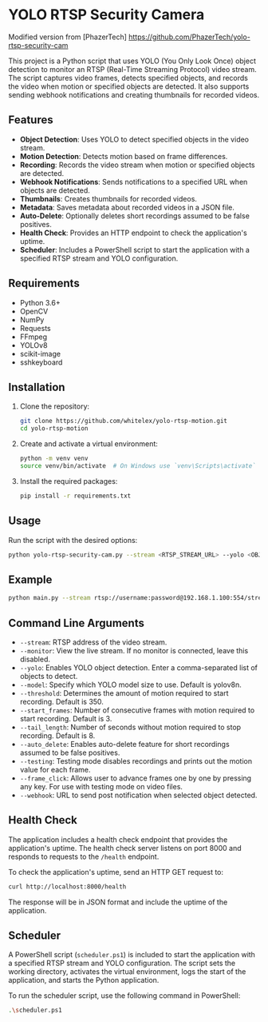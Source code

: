 # YOLO RTSP Security Camera

Modified version from [PhazerTech] https://github.com/PhazerTech/yolo-rtsp-security-cam

This project is a Python script that uses YOLO (You Only Look Once) object detection to monitor an RTSP (Real-Time Streaming Protocol) video stream. The script captures video frames, detects specified objects, and records the video when motion or specified objects are detected. It also supports sending webhook notifications and creating thumbnails for recorded videos.

## Features

- **Object Detection**: Uses YOLO to detect specified objects in the video stream.
- **Motion Detection**: Detects motion based on frame differences.
- **Recording**: Records the video stream when motion or specified objects are detected.
- **Webhook Notifications**: Sends notifications to a specified URL when objects are detected.
- **Thumbnails**: Creates thumbnails for recorded videos.
- **Metadata**: Saves metadata about recorded videos in a JSON file.
- **Auto-Delete**: Optionally deletes short recordings assumed to be false positives.
- **Health Check**: Provides an HTTP endpoint to check the application's uptime.
- **Scheduler**: Includes a PowerShell script to start the application with a specified RTSP stream and YOLO configuration.


## Requirements

- Python 3.6+
- OpenCV
- NumPy
- Requests
- FFmpeg
- YOLOv8
- scikit-image
- sshkeyboard

## Installation

1. Clone the repository:
    ```bash
    git clone https://github.com/whitelex/yolo-rtsp-motion.git
    cd yolo-rtsp-motion
    ```

2. Create and activate a virtual environment:
    ```bash
    python -m venv venv
    source venv/bin/activate  # On Windows use `venv\Scripts\activate`
    ```

3. Install the required packages:
    ```bash
    pip install -r requirements.txt
    ```

## Usage

Run the script with the desired options:

```bash
python yolo-rtsp-security-cam.py --stream <RTSP_STREAM_URL> --yolo <OBJECTS_TO_DETECT> --webhook <WEBHOOK_URL>
```

## Example

```bash
python main.py --stream rtsp://username:password@192.168.1.100:554/stream --yolo person,car --webhook https://example.com/webhook
```

## Command Line Arguments

- `--stream`: RTSP address of the video stream.
- `--monitor`: View the live stream. If no monitor is connected, leave this disabled.
- `--yolo`: Enables YOLO object detection. Enter a comma-separated list of objects to detect.
- `--model`: Specify which YOLO model size to use. Default is yolov8n.
- `--threshold`: Determines the amount of motion required to start recording. Default is 350.
- `--start_frames`: Number of consecutive frames with motion required to start recording. Default is 3.
- `--tail_length`: Number of seconds without motion required to stop recording. Default is 8.
- `--auto_delete`: Enables auto-delete feature for short recordings assumed to be false positives.
- `--testing`: Testing mode disables recordings and prints out the motion value for each frame.
- `--frame_click`: Allows user to advance frames one by one by pressing any key. For use with testing mode on video files.
- `--webhook`: URL to send post notification when selected object detected.

## Health Check

The application includes a health check endpoint that provides the application's uptime. The health check server listens on port 8000 and responds to requests to the `/health` endpoint.

To check the application's uptime, send an HTTP GET request to:

```bash
curl http://localhost:8000/health
```

The response will be in JSON format and include the uptime of the application.

## Scheduler

A PowerShell script (`scheduler.ps1`) is included to start the application with a specified RTSP stream and YOLO configuration. The script sets the working directory, activates the virtual environment, logs the start of the application, and starts the Python application.

To run the scheduler script, use the following command in PowerShell:

```bash
.\scheduler.ps1
```